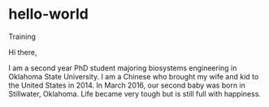 # hello-world
Training

Hi there, 

I am a second year PhD student majoring biosystems engineering in Oklahoma State University. I am a Chinese who brought my wife and kid to the United States in 2014. In March 2016, our second baby was born in Stillwater, Oklahoma. Life became very tough but is still full with happiness.
